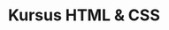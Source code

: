 ---
layout:   certificate
title:    "Kursus HTML & CSS"
slug:     htmlcss
category: progate
issuer:   "Progate Indonesia"
---